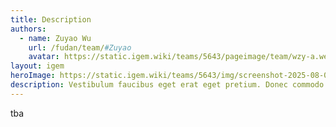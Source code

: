 ```yaml
---
title: Description
authors:
  - name: Zuyao Wu
    url: /fudan/team/#Zuyao
    avatar: https://static.igem.wiki/teams/5643/pageimage/team/wzy-a.webp
layout: igem
heroImage: https://static.igem.wiki/teams/5643/img/screenshot-2025-08-06-at-21-23-43.webp
description: Vestibulum faucibus eget erat eget pretium. Donec commodo convallis ligula, eget suscipit orci.
---
```


tba